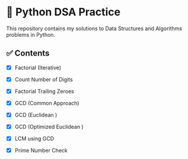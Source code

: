 # 🐍 Python DSA Practice
This repository contains my solutions to Data Structures and Algorithms problems in Python.
## ✅ Contents
- [x] Factorial (Iterative)  
- [x] Count Number of Digits  
- [x] Factorial Trailing Zeroes  
- [x] GCD (Common Approach)
- [x] GCD (Euclidean )
- [x] GCD (Optimized Euclidean )
- [x] LCM using GCD  
- [x] Prime Number Check

